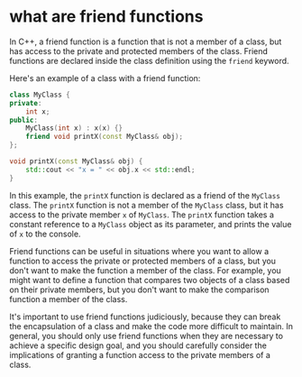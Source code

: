 # what are friend functions

In C++, a friend function is a function that is not a member of a class, but has access to the private and protected members of the class. Friend functions are declared inside the class definition using the `friend` keyword.

Here's an example of a class with a friend function:
```cpp
class MyClass {
private:
    int x;
public:
    MyClass(int x) : x(x) {}
    friend void printX(const MyClass& obj);
};

void printX(const MyClass& obj) {
    std::cout << "x = " << obj.x << std::endl;
}
```
In this example, the `printX` function is declared as a friend of the `MyClass` class. The `printX` function is not a member of the `MyClass` class, but it has access to the private member `x` of `MyClass`. The `printX` function takes a constant reference to a `MyClass` object as its parameter, and prints the value of `x` to the console.

Friend functions can be useful in situations where you want to allow a function to access the private or protected members of a class, but you don't want to make the function a member of the class. For example, you might want to define a function that compares two objects of a class based on their private members, but you don't want to make the comparison function a member of the class.

It's important to use friend functions judiciously, because they can break the encapsulation of a class and make the code more difficult to maintain. In general, you should only use friend functions when they are necessary to achieve a specific design goal, and you should carefully consider the implications of granting a function access to the private members of a class.
